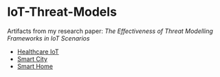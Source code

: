 # IoT-Threat-Models
Artifacts from my research paper: _The Effectiveness of Threat Modelling Frameworks in IoT Scenarios_

- [Healthcare IoT](https://docs.google.com/spreadsheets/d/1I7DU2-DGl3FGgW_X_aiQGkb3yTeVwIRiUnk29o_UWSc/edit?usp=sharing)
- [Smart City](https://docs.google.com/spreadsheets/d/1Gy2VYJyTPr52liRN-9fvA6IgyHtg2z7ZuHKny_AjhpE/edit?usp=sharing)
- [Smart Home](https://docs.google.com/spreadsheets/d/1EI3oGHUt6BH0oDdDK063LojfrZqpeTRcAyHdQF4Us_A/edit?usp=sharing)


